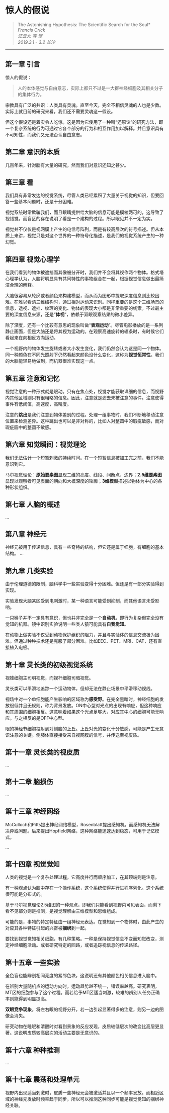 # 惊人的假说

>The Astonishing Hypothesis: The Scientific Search for the Soul*  
*Francis Crick*  
*汪云九 等 译*  
*2019.3.1 - 3.2 长沙*  

---

## 第一章 引言
惊人的假说：
> 人的本体感觉与自由意志，实际上都只不过是一大群神经细胞及其相关分子的集体行为。  

宗教具有广泛的共识：人类具有灵魂。直至今天，完全不相信灵魂的人也是少数。实际上就目前的研究来看，我们还不需要灵魂这一假设。  

但这个假设还是着实令人吃惊。这是因为它使用了一种叫“还原论”的研究方法，即一个复杂系统的行为可通过它各个部分的行为和相互作用加以解释。并且意识具有不可知性，而我们又无法否认自由意志。

## 第二章 意识的本质
几百年来，针对脑有大量的研究，然而我们对意识还知之甚少。

## 第三章 看
我们具有非常发达的视觉系统，尽管人类已经累积了大量关于视觉的知识，但要回答一些基本问题时，还是十分困难。  

视觉系统时常欺骗我们，而且眼睛提供给大脑的信息可能是模棱两可的，这导致了视错觉。而盲区的存在说明了看是一个建构的过程。所以眼见并不一定为实。 

视觉并不仅仅是视网膜上产生的电信号阵列，而是有较高层次的符号描述。但从本质上来讲，视觉只是对这个世界的一种符号化描述，是我们的视觉系统产生的一种幻觉。

## 第四章 视觉心理学
在我们看到的物体被遮挡而其像被分开时，我们并不会将其视作两个物体。格式塔心理学认为，人脑将明显具有共同特性的事物组合在一起，根据视觉信息做出最简洁合理的解释。

大脑很容易从轮廓或者颜色来构建模型，而从而为图形中提取深度信息则比较困难。在难以看清三维结构时，通过相对运动来识别。同样重要的是这个三维场景的信息，透视、遮挡、纹理的变化、物体的表现大小都是非常重要的线索。不过最主要的深度信息来源，还是“**体视**”，依赖于双眼观察结果的微小差异。

除了深度，还有一个比较有意思的现象叫做“**表观运动**”。尽管电影播放的是一系列静止画面，但是大脑还是将其视为运动的。在观察高速旋转的辐条时，有时候它们看起来在向相反方向运动。

一个视野内的物体发生旋转或者大小发生变化，我们仍然会认为这是同一个物体。同一种颜色在不同光照射下仍然看起来颜色没什么变化，这称为**视觉恒常性**。我们的大脑能轻易地做到，而机器很难实现这一点。

## 第五章 注意和记忆
视觉注意的一种形式就是眼动。只有在焦点处，视觉才能获取详细的信息，而视野内其他区域则只有很粗略的信息。因此，注意就是滤去未被注意的事件。注意使得事件有低阈值，高速度，高精度。

注意的**跳出**是我们注意到物体差别的过程。处理一组事物时，我们不断地移动注意位置来检测差异。这种跳出也可以是非对称的，比如人对整圆中的瑕疵敏感，而对瑕疵圆中的整圆不敏感。

## 第六章 知觉瞬间：视觉理论
我们无法估计一个短暂刺激的持续时间。在一个短暂信息被加工完之前，我们不能意识到它。

马尔视觉理论：**原始要素图**显现二维的亮度、线段、间断点、边界；**2.5维要素图**显现以观察者可见表面的朝向和大概深度的轮廓；**3维模型**描述以物体为中心的各种形状组织。

## 第七章 人脑的概述
…

## 第八章 神经元
神经元被用于传递信息，具有一些奇特的结构，但它还是属于细胞，有细胞的基本结构。
…

## 第九章 几类实验
由于伦理道德的限制，脑科学中一些实验变得十分困难。但还是有一部分实验得到实现。

实验发现大脑某区受到电刺激时，某一种语言可能受到抑制，而其他语言未受影响。

一只猴子并不一定具有意识，但也并非完全是一个**自动机**，即行为复杂但完全没有觉知的机器。镜中识别实验说明一些类人猿可能具有**自我觉知**。

在动物上做实验不仅受到动物保护组织的阻力，并且与实验体的信息交流极为困难。但通过种种技术还是克服了部分困难。比如EEC、PET、MRI、CAT，还有直接植入电极。

## 第十章 灵长类的初级视觉系统
视锥细胞主司明视觉，而视杆细胞司暗视觉。

灵长类可以平滑地追踪一个运动物体，但却无法在静止场景中平滑移动视线。

视场中对一个单细胞能产生影响的区域称为**感受野**。在完全黑暗时，神经细胞的发放很低并且无规则，称为背景发放。ON中心型对光点的出现有响应，但这种响应和其周围的细胞相反。这意味着如果这个光点足够大，对应其中心的细胞可能无响应。与之相反的是OFF中心型。

眼的神经节细胞投射到对侧脑的上丘。上丘对光的变化十分敏感，可能是产生无意识注意的关键。侧膝体直接接受来自视网膜的信号，并传送至视皮质。

## 第十一章 灵长类的视皮质
…

## 第十二章 脑损伤
…

## 第十三章 神经网络
McCulloch和Pitts提出神经网络模型，Rosenblatt提出感知机。而感知机无法解决异或问题。后来提出Hopfield网络，这种网络能迅速达到稳态，可用于记忆模式。

…

## 第十四章 视觉觉知
人类的视觉是一个复杂处理过程，它高度并行而顺序加工，在其顶端则是注意。

有一种观点认为脑中存在一个操作系统，这个系统使得并行进程序列化。这个系统很可能是分布式的。

基于马尔视觉理论2.5维图的一种观点，即我们只能看到视野内可见表面，而剩下看不见部分则是推测，是视觉理解由三维模型和思维组成。

可能的是，事物的特定特征由一组神经元表达。在觉知到一个物体时，由此产生的对应其各种特征引起的兴奋被**捆绑**到一起。

要找到视觉觉知相关细胞，有几种策略。一种是保持视觉信息不变而知觉改变，测定神经细胞活动。或者研究特定的回路，或者追踪视信息的传递路径。

## 第十五章 一些实验
全色盲也能辨别相同亮度的紧邻色块，这说明还有其他颜色相关信息进入脑中。

在辨别大量随机点的运动方向时，运动趋势越不统一，错误率越高。研究表明，MT区的细胞参与了这个过程。而若给予MT区适当刺激，较难的辨别人任务正确率则能得到明显提高。

**双眼竞争现象**。将左右眼的视野分开，若一边引起显著得多的注意，则另一边的图像会消失。

研究动物在睡眠和清醒时对看到景象的反应发现，皮质较低层次的改变比高层更显著。这说明皮质较高层次的活动主要是无意识的。

## 第十六章 种种推测
…

## 第十七章 震荡和处理单元
视野内出现适当刺激时，皮质一些神经元会被激活并且以一个频率发放。而相近区域的神经元发放时频率趋于同步，所以可以推测这种同步可能是视觉觉知的捆绑神经关联。